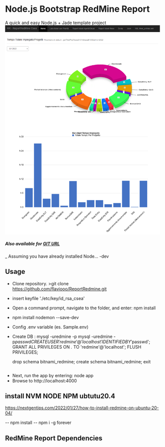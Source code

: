 Node.js Bootstrap RedMine Report
===

A quick and easy Node.js + Jade template project
![Image](https://raw.githubusercontent.com/flaviooo/ReportRedmine/main/public/images/2022_01_26_18_02_48_RR_ReportRedMine.png)
##### Also available for [GIT URL](https://github.com/flaviooo/ReportRedmine)
_ Assuming you have already installed Node...
-dev
## Usage
- Clone repository. >git clone https://github.com/flaviooo/ReportRedmine.git
- insert keyfile './etc/key/id_rsa_csea'
- Open a command prompt, navigate to the folder, and enter: npm install
- npm install nodemon --save-dev
- Config .env variable (es. Sample.env)
- Create DB : 
    mysql -uredmine  -p
    mysql -uredmine  -p$passwd
    CREATE USER 'redmine'@'localhost' IDENTIFIED BY '$passwd';
    GRANT ALL PRIVILEGES ON *.* TO 'redmine'@'localhost';
    FLUSH PRIVILEGES;

    drop schema bitnami_redmine;
    create schema bitnami_redmine;
    exit


```  
```
- Next, run the app by entering: node app
- Browse to http://localhost:4000


## install NVM NODE NPM ubtutu20.4
https://nextgentips.com/2022/01/27/how-to-install-redmine-on-ubuntu-20-04/


-- npm install
-- npm i -g forever
## RedMine Report Dependencies